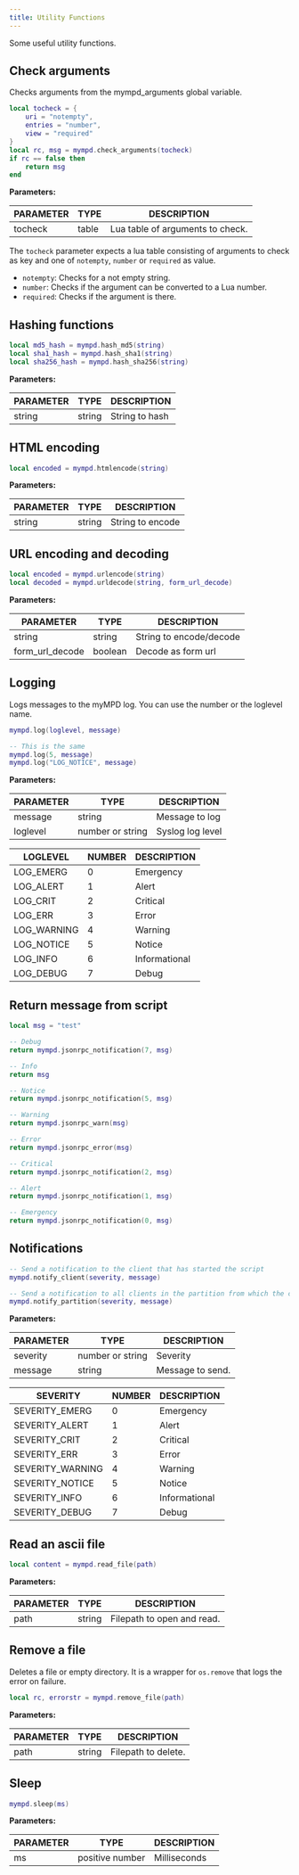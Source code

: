 ```yaml
---
title: Utility Functions
---
```


Some useful utility functions.

## Check arguments

Checks arguments from the mympd_arguments global variable.

```lua
local tocheck = {
    uri = "notempty",
    entries = "number",
    view = "required"
}
local rc, msg = mympd.check_arguments(tocheck)
if rc == false then
    return msg
end
```

**Parameters:**

| PARAMETER | TYPE | DESCRIPTION |
| --------- | ---- | ----------- |
| tocheck | table | Lua table of arguments to check. |

The `tocheck` parameter expects a lua table consisting of arguments to check as key and one of `notempty`, `number` or `required` as value.

- `notempty`: Checks for a not empty string.
- `number`: Checks if the argument can be converted to a Lua number.
- `required`: Checks if the argument is there.

## Hashing functions

```lua
local md5_hash = mympd.hash_md5(string)
local sha1_hash = mympd.hash_sha1(string)
local sha256_hash = mympd.hash_sha256(string)
```

**Parameters:**

| PARAMETER | TYPE | DESCRIPTION |
| --------- | ---- | ----------- |
| string | string | String to hash |

## HTML encoding

```lua
local encoded = mympd.htmlencode(string)
```

**Parameters:**

| PARAMETER | TYPE | DESCRIPTION |
| --------- | ---- | ----------- |
| string | string | String to encode |

## URL encoding and decoding

```lua
local encoded = mympd.urlencode(string)
local decoded = mympd.urldecode(string, form_url_decode)
```

**Parameters:**

| PARAMETER | TYPE | DESCRIPTION |
| --------- | ---- | ----------- |
| string | string | String to encode/decode |
| form_url_decode | boolean | Decode as form url |

## Logging

Logs messages to the myMPD log. You can use the number or the loglevel name.

```lua
mympd.log(loglevel, message)

-- This is the same
mympd.log(5, message)
mympd.log("LOG_NOTICE", message)
```

**Parameters:**

| PARAMETER | TYPE | DESCRIPTION |
| --------- | ---- | ----------- |
| message | string | Message to log |
| loglevel | number or string | Syslog log level |

| LOGLEVEL | NUMBER | DESCRIPTION |
| -------- | ------ | ----------- |
| LOG_EMERG | 0 | Emergency |
| LOG_ALERT | 1 | Alert |
| LOG_CRIT | 2 | Critical |
| LOG_ERR | 3 | Error |
| LOG_WARNING | 4 | Warning |
| LOG_NOTICE | 5 | Notice |
| LOG_INFO | 6 | Informational |
| LOG_DEBUG | 7 | Debug |

## Return message from script

```lua
local msg = "test"

-- Debug
return mympd.jsonrpc_notification(7, msg)

-- Info
return msg

-- Notice
return mympd.jsonrpc_notification(5, msg)

-- Warning
return mympd.jsonrpc_warn(msg)

-- Error
return mympd.jsonrpc_error(msg)

-- Critical
return mympd.jsonrpc_notification(2, msg)

-- Alert
return mympd.jsonrpc_notification(1, msg)

-- Emergency
return mympd.jsonrpc_notification(0, msg)
```

## Notifications

```lua
-- Send a notification to the client that has started the script
mympd.notify_client(severity, message)

-- Send a notification to all clients in the partition from which the client started the script
mympd.notify_partition(severity, message)
```

**Parameters:**

| PARAMETER | TYPE | DESCRIPTION |
| --------- | ---- | ----------- |
| severity | number or string | Severity |
| message | string | Message to send. |

| SEVERITY | NUMBER | DESCRIPTION |
| -------- | ------ | ----------- |
| SEVERITY_EMERG | 0 | Emergency |
| SEVERITY_ALERT | 1 | Alert |
| SEVERITY_CRIT | 2 | Critical |
| SEVERITY_ERR | 3 | Error |
| SEVERITY_WARNING | 4 | Warning |
| SEVERITY_NOTICE | 5 | Notice |
| SEVERITY_INFO | 6 | Informational |
| SEVERITY_DEBUG | 7 | Debug |

## Read an ascii file

```lua
local content = mympd.read_file(path)
```

**Parameters:**

| PARAMETER | TYPE | DESCRIPTION |
| --------- | ---- | ----------- |
| path | string | Filepath to open and read. |

## Remove a file

Deletes a file or empty directory. It is a wrapper for `os.remove` that logs the error on failure.

```lua
local rc, errorstr = mympd.remove_file(path)
```

**Parameters:**

| PARAMETER | TYPE | DESCRIPTION |
| --------- | ---- | ----------- |
| path | string | Filepath to delete. |

## Sleep

```lua
mympd.sleep(ms)
```

**Parameters:**

| PARAMETER | TYPE | DESCRIPTION |
| --------- | ---- | ----------- |
| ms | positive number | Milliseconds |
